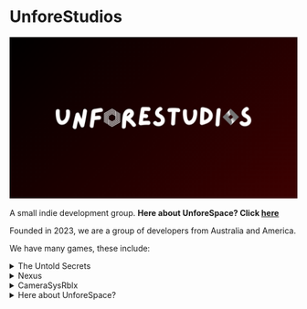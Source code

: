 # UnforeStudios

![Group Logo](img/grouplogo.png)

A small indie development group.
**Here about UnforeSpace? Click [here](#unforespace)**

Founded in 2023, we are a group of developers from Australia and America.

We have many games, these include:
<details>
  <summary>The Untold Secrets</summary>
  ![The Untold Secrets](img/projects/untoldsecrets.png)
  W.I.P
</details>
<details>
  <summary>Nexus</summary>
  ![Nexus Bot](img/projects/nexus.png)
  A multi-function discord bot.
</details>
<details>
  <summary>CameraSysRblx</summary>
  A discontinued project from 2024.
  Found on Roblox Marketplace: [LINK DISPLACED]
</details>

<details>
  <summary>Here about UnforeSpace?</summary>
  
  <a name="unforespace"></a>
  UnforeSpace was made by a few developers of the group and used the official unforetold.space URL. 
  **UnforeSpace was not, and is not managed internally from UnforeStudios, nor by the owner of UnforeStudios. This was made seperately by our developers.**

  The group of developers working on UnforeSpace decided they had enough, and in a response we discontinued the service. 
  **All services below are now EOL.**
  - UnforeSpace
  - UnforeTek
  - UnforeEagler

  Any copies from 25/05/2025 onwards seen on the web are not owned/controled/maintained by UnforeStudios.
  We accept no responsibility for any actions of the users that used it as stated in the [Terms Of Service](https://docs.google.com/document/d/119k7J_vTonnZQlM0d7tgnCSyLkpqTkVfQLEHQOjR9Gg/edit?usp=sharing), which all users who set a username automatically agreed to as stated.
</details>

<!--

**Here are some ideas to get you started:**

🙋‍♀️ A short introduction - what is your organization all about?
🌈 Contribution guidelines - how can the community get involved?
👩‍💻 Useful resources - where can the community find your docs? Is there anything else the community should know?
🍿 Fun facts - what does your team eat for breakfast?
🧙 Remember, you can do mighty things with the power of [Markdown](https://docs.github.com/github/writing-on-github/getting-started-with-writing-and-formatting-on-github/basic-writing-and-formatting-syntax)
-->
